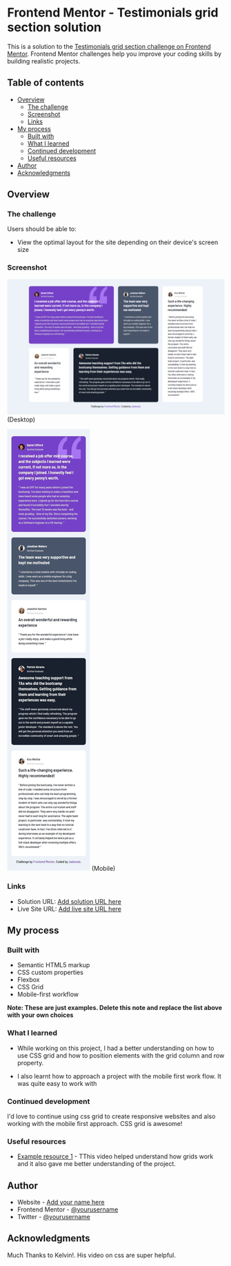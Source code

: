 # Frontend Mentor - Testimonials grid section solution

This is a solution to the [Testimonials grid section challenge on Frontend Mentor](https://www.frontendmentor.io/challenges/testimonials-grid-section-Nnw6J7Un7). Frontend Mentor challenges help you improve your coding skills by building realistic projects.

## Table of contents

- [Overview](#overview)
  - [The challenge](#the-challenge)
  - [Screenshot](#screenshot)
  - [Links](#links)
- [My process](#my-process)
  - [Built with](#built-with)
  - [What I learned](#what-i-learned)
  - [Continued development](#continued-development)
  - [Useful resources](#useful-resources)
- [Author](#author)
- [Acknowledgments](#acknowledgments)

## Overview

### The challenge

Users should be able to:

- View the optimal layout for the site depending on their device's screen size

### Screenshot

![](./screenshots/Web%20capture_13-8-2022_163243_127.0.0.1.jpeg)
(Desktop)

![](./screenshots/Web%20capture_13-8-2022_163315_127.0.0.1.jpeg)
(Mobile)

### Links

- Solution URL: [Add solution URL here](https://github.com/jadesolayo/testimonials-grid-section-main)
- Live Site URL: [Add live site URL here](https://testimonial-grid-by-jade.netlify.app/)

## My process

### Built with

- Semantic HTML5 markup
- CSS custom properties
- Flexbox
- CSS Grid
- Mobile-first workflow

**Note: These are just examples. Delete this note and replace the list above with your own choices**

### What I learned

- While working on this project, I had a better understanding on how to use  CSS grid and how to position elements with the grid column and row property.

- I also learnt how to approach a project with the mobile first work flow. It was quite easy to work with


### Continued development

I'd love to continue using css grid to create responsive websites and also working with the mobile first approach. CSS grid is awesome!

### Useful resources

- [Example resource 1](https://youtu.be/rg7Fvvl3taU) - TThis video helped understand how grids work and it also gave me better understanding of the project.



## Author

- Website - [Add your name here](https://testimonial-grid-by-jade.netlify.app/)
- Frontend Mentor - [@yourusername](https://www.frontendmentor.io/profile/jadesolayo)
- Twitter - [@yourusername](https://www.twitter.com/jade_babyyyyy)


## Acknowledgments

Much Thanks to Kelvin!. His video on css are super helpful.

